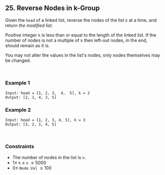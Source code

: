 ## 25. Reverse Nodes in k-Group

Given the `head` of a linked list, reverse the nodes of the list `k` at a time, and return _the modified list_.

Positive integer `k` is less than or equal to the length of the linked list. If the number of nodes is not a multiple of `k` then left-out nodes, in the end, should remain as it is.

You may not alter the values in the list's nodes, only nodes themselves may be changed.

<br>

### Example 1

```
Input: head = [1, 2, 3,  4,  5], k = 2
Output: [2, 1, 4, 3, 5]
```

### Example 2

```
Input: head = [1, 2, 3, 4, 5], k = 3
Output: [3, 2, 1, 4, 5]
```

<br>

### Constraints

- The number of nodes in the list is `n`.
- $1 \leqslant$ `k` $\leqslant$ `n` $\leqslant 5000$
- $0 \leqslant$ `Node.Val` $\leqslant 100$
